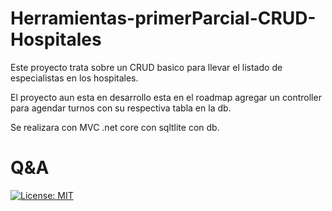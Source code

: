 # Herramientas-primerParcial-CRUD-Hospitales
Este proyecto trata sobre un CRUD basico para llevar el listado de especialistas en los hospitales.

El proyecto aun esta en desarrollo esta en el roadmap agregar un controller para agendar turnos con su respectiva tabla en la db.

Se realizara con MVC .net core con sqltlite con db.

# Q&A

[![License: MIT](https://img.shields.io/badge/License-MIT-yellow.svg)](https://opensource.org/licenses/MIT)


